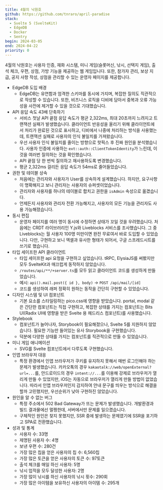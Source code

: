 ```yaml
---
title: 4월의 낙원호
github: https://github.com/tnraro/april-paradise
stack:
  - Svelte 5 (SvelteKit)
  - EdgeDB
  - Docker
  - Sentry
begin: 2024-03-05
end: 2024-04-22
priority: 0
---
```


4월의 낙원호는 사용자 인증, 재화 시스템, 미니 게임(슬롯머신, 낚시, 선택지 게임), 출석 체크, 우편, 상점, 가방 기능을 제공하는 웹 게임입니다. 또한, 참가자 관리, 보상 지급, 공지 사항 작성, 상점을 관리할 수 있는 운영자 페이지를 제공합니다. 

- EdgeDB 도입 배경
	- EdgeDB는 유연함과 엄격한 스키마를 동시에 가지며, 복잡한 질의도 직관적으로 작성할 수 있습니다. 또한, 비즈니스 로직을 디비에 담아서 중복과 오류 가능성을 사전에 제거할 수 있을 것으로 기대했습니다.
- API 응답 속도 43배 단축하기
	- 서비스 첫날 API 끝점 응답 속도가 평균 2,322ms, 최대 20초까지 느려지고 트랜잭션 실패가 발생했습니다. 클라이언트 반응성을 올리기 위해 클라이언트에서 처리가 완료된 것으로 표시하고, 디비에서 나중에 처리하는 방식을 사용했는데, 트랜잭션 실패로 사용자의 인식 불일치를 가져왔습니다.
	- 우선 사용자 인식 불일치를 줄이는 방향으로 핫픽스 후 진짜 원인을 분석했습니다. 사용자 인증에 사용하는 `ext::auth::ClientTokenIdentity`가 느린데, 이것을 여러번 질의하는 것을 확인했습니다.
	- API 끝점 당 한 번씩 질의하고 재사용하도록 변경했습니다.
	- 평균 2,322ms 걸리든 응답 속도가 54ms로 줄어들었습니다.
- 권한 및 테이블 상속
	- 처음에는 관리자와 사용자가 User를 상속하게 설계했습니다. 하지만, 요구사항이 명확해지고 보니 관리자는 사용자의 슈퍼셋이었습니다.
	- 관리자와 사용자를 하나의 테이블로 합치고 권한을 `isAdmin` 속성으로 옮겼습니다.
	- 언제든지 사용자와 관리자 전환 가능해지고, 사용자의 모든 기능을 관리자도 사용 가능해졌습니다.
- 동시 편집
	- 운영자 페이지를 여러 명이 동시에 수정하면 상태가 꼬일 것을 우려했습니다. 처음에는 CRDT 라이브러리인 Y.js와 Liveblocks 서비스를 조사했습니다. 그 중 Liveblocks는 월 사용자 100명 미만이면 완전 무료여서 바로 도입할 수 있었습니다. 다만, 구현하고 보니 엑셀과 유사한 형태가 되어서, 구글 스프레드시트를 쓰기로 했습니다.
- 타입 세이프한 API 클라이언트
	- 타입 세이프한 api 요청을 구현하고 싶었습니다. tRPC, ElysiaJS를 써봤지만 모두 SvelteKit과 매끄럽게 동작하지 않았습니다.
	- `/routes/api/**/+server.ts`를 모두 읽고 클라이언트 코드를 생성하게 만들었습니다.
	- 예시: `api().mail.post({ id }, body)` -> `POST /api/mail/[id]`
	- 코드를 생성하여 래퍼 정확히 원하는 동작을 간단히 구현할 수 있었습니다.
- 디자인 시스템 및 UI 컴포넌트
	- 기본 요소를 스타일링하는 pico.css에 영향을 받았습니다. portal, modal 같은 간단한 컴포넌트는 직접 구현하고, 복잡한 상태를 가지는 컴포넌트는 Bits UI(Radix UI에 영향을 받은 Svelte 용 헤드리스 컴포넌트)를 사용했습니다.
- Stylebook
	- 컴포넌트가 늘어나자, Storybook이 필요해졌으나, Svelte 5를 지원하지 않았습니다. 필요한 기능만 들어있는 유사 Storybook을 구현했습니다.
	- 덕분에 다양한 상태를 가지는 컴포넌트를 직관적으로 만들 수 있었습니다.
- 미니 게임 애니메이션
	- SVG를 Svelte 컴포넌트에서 다루도록 구현했습니다.
- 인앱 브라우저 대응
	- 특정 환경에서 인앱 브라우저가 쿠키를 유지하지 못해서 매번 로그인해야 하는 문제가 발생했습니다. 카카오톡의 경우 `kakaotalk://web/openExternal?url=...`를, 안드로이드의 경우 `intent://...`를 이용해 강제로 브라우저가 열리게 만들 수 있었지만, iOS는 자동으로 브라우저가 열리게 만들 방법이 없었습니다. 따라서 인앱 브라우저인지 감지하여 안내 문구를 띄우는 방식으로 해결을 할까 고민했지만, 우선순위가 낮아 구현하진 않았습니다.
- 원인을 알 수 없는 버그
	- 특정 주소에서 502 Bad Gateway가 뜨는 문제가 발생했습니다. 개발환경과 빌드 결과물에선 멀쩡한데, 서버에서만 문제를 일으켰습니다.
	- 구체적인 원인은 찾지 못했지만, SSR 중에 발생하는 문제였기에 SSR을 포기하고 SPA로 전환했습니다.
- 성과 및 통계
	- 사용자 수: 33명
	- 제명된 사용자 수: 4명
	- 보낸 우편 수: 280건
	- 가장 많은 칩을 얻은 사용자의 칩 수: 6,560칩
	- 가장 많은 토큰을 얻은 사용자의 토큰 수: 97토큰
	- 출석 체크를 매일 하신 사용자: 5명
	- 낚시 업적을 모두 달성한 사용자: 2명
	- 가장 많이 낚시를 하신 사용자의 낚시 횟수: 290회
	- 가장 많은 아이템을 보유하신 사용자의 아이템 수: 295개
